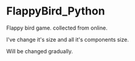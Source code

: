 # FlappyBird_Python

Flappy bird game. collected from online.

I've change it's size and all it's components size.

Will be changed gradually.
